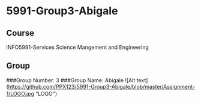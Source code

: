 # 5991-Group3-Abigale
## Course
INFO5991-Services Science Mangement and Engineering
## Group
###Group Number: 3
###Group Name: Abigale
![Alt text](https://github.com/PPX123/5991-Group3-Abigale/blob/master/Assignment-1/LOGO.jpg “LOGO”）
